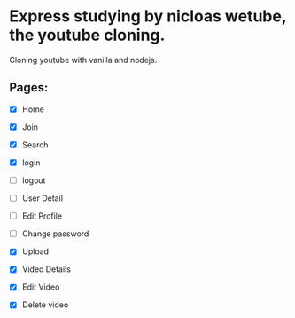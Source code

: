 # Express studying by nicloas wetube, the youtube cloning.

Cloning youtube with vanilla and nodejs.

## Pages:

- [x] Home
- [x] Join
- [x] Search
- [x] login
- [ ] logout

- [ ] User Detail
- [ ] Edit Profile
- [ ] Change password
- [x] Upload
- [x] Video Details
- [x] Edit Video
- [x] Delete video
